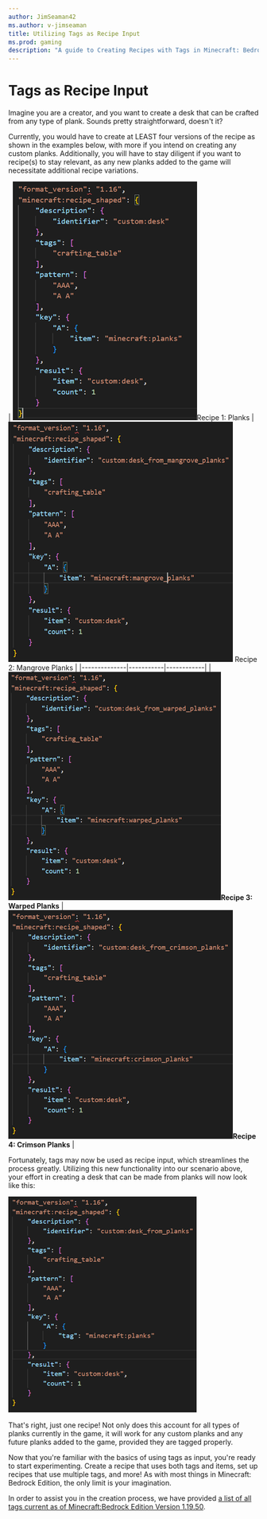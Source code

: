 ```yaml
---
author: JimSeaman42
ms.author: v-jimseaman
title: Utilizing Tags as Recipe Input
ms.prod: gaming
description: "A guide to Creating Recipes with Tags in Minecraft: Bedrock Edition"
---
```


# Tags as Recipe Input

Imagine you are a creator, and you want to create a desk that can be crafted from any type of plank. Sounds pretty straightforward, doesn't it?

Currently, you would have to create at LEAST four versions of the recipe as shown in the examples below, with more if you intend on creating any custom planks. Additionally, you will have to stay diligent if you want to recipe(s) to stay relevant, as any new planks added to the game will necessitate additional recipe variations.

| ![Recipe using standard planks](../../../Media/Recipe_tags/Planks.png)Recipe 1: Planks | ![Recipe using mangrove planks](../../../Media/Recipe_tags/mangrove_planks.png) Recipe 2: Mangrove Planks  |
|--------------|-----------|------------|
|![Recipe using warped planks](../../../Media/Recipe_tags/Warped_planks.png)**Recipe 3: Warped Planks**     | ![Recipe using crimson planks](../../../Media/Recipe_tags/Crimson_planks.png)**Recipe 4: Crimson Planks** |

Fortunately, tags may now be used as recipe input, which streamlines the process greatly. Utilizing this new functionality into our scenario above, your effort in creating a desk that can be made from planks will now look like this:

![Recipe using plank tag as input](../../../Media/Recipe_tags/Tagged_planks.png)

That's right, just one recipe! Not only does this account for all types of planks currently in the game, it will work for any custom planks and any future planks added to the game, provided they are tagged properly.

Now that you're familiar with the basics of using tags as input, you're ready to start experimenting. Create a recipe that uses both tags and items, set up recipes that use multiple tags, and more! As with most things in Minecraft: Bedrock Edition, the only limit is your imagination.

In order to assist you in the creation process, we have provided [a list of all tags current as of Minecraft:Bedrock Edition Version 1.19.50](creator\Reference\Content\RecipeReference\Examples\RecipeTagList.md).